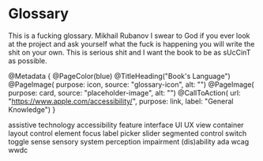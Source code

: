 # Glossary

This is a fucking glossary. Mikhail Rubanov I swear to God if you ever look at the project and ask yourself what the fuck is happening you will write the shit on your own. This is serious shit and I want the book to be as sUcCinT as possible.

@Metadata {
    @PageColor(blue)
    @TitleHeading("Book's Language")
    @PageImage(
               purpose: icon, 
               source: "glossary-icon", 
               alt: "")
    @PageImage(
               purpose: card, 
               source: "placeholder-image", 
               alt: "")
    @CallToAction(
                url: "https://www.apple.com/accessibility/",
                purpose: link, 
                label: "General Knowledge")
}

assistive technology
accessibility feature
interface
UI
UX
view
container
layout
control
element
focus
label
picker
slider
segmented control
switch
toggle
sense
sensory system
perception 
impairment 
(dis)ability
ada 
wcag
wwdc


